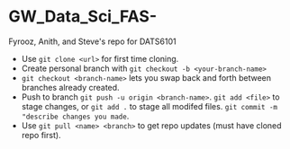 # GW_Data_Sci_FAS-
Fyrooz, Anith, and Steve's repo for DATS6101

- Use `git clone <url>` for first time cloning. <br>
- Create personal branch with  `git checkout -b <your-branch-name>`<br>
- `git checkout <branch-name>` lets you swap back and forth between branches already created.<br>
- Push to branch `git push -u origin <branch-name>`. `git add <file>` to stage changes, or `git add .` to stage all modifed files. `git commit -m "describe changes you made`.<br>
- Use `git pull <name> <branch>` to get repo updates (must have cloned repo first).<br>
